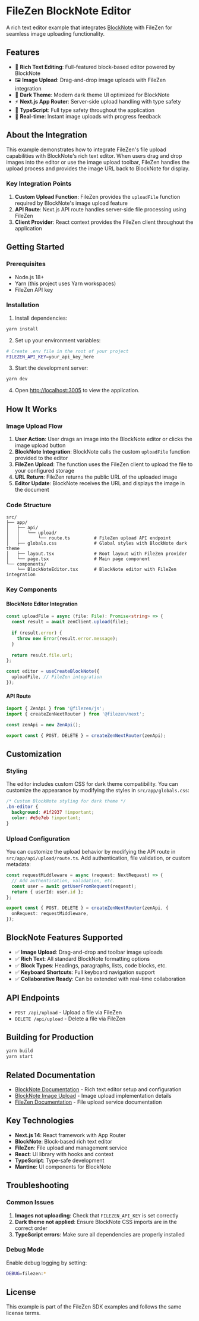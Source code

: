 # FileZen BlockNote Editor

A rich text editor example that integrates [BlockNote](https://www.blocknotejs.org/docs/quickstart) with FileZen for seamless image uploading functionality.

## Features

- 📝 **Rich Text Editing**: Full-featured block-based editor powered by BlockNote
- 🖼️ **Image Upload**: Drag-and-drop image uploads with FileZen integration
- 🎨 **Dark Theme**: Modern dark theme UI optimized for BlockNote
- ⚡ **Next.js App Router**: Server-side upload handling with type safety
- 🔧 **TypeScript**: Full type safety throughout the application
- 🚀 **Real-time**: Instant image uploads with progress feedback

## About the Integration

This example demonstrates how to integrate FileZen's file upload capabilities with BlockNote's rich text editor. When users drag and drop images into the editor or use the image upload toolbar, FileZen handles the upload process and provides the image URL back to BlockNote for display.

### Key Integration Points

1. **Custom Upload Function**: FileZen provides the `uploadFile` function required by BlockNote's image upload feature
2. **API Route**: Next.js API route handles server-side file processing using FileZen
3. **Client Provider**: React context provides the FileZen client throughout the application

## Getting Started

### Prerequisites

- Node.js 18+
- Yarn (this project uses Yarn workspaces)
- FileZen API key

### Installation

1. Install dependencies:
```bash
yarn install
```

2. Set up your environment variables:
```bash
# Create .env file in the root of your project
FILEZEN_API_KEY=your_api_key_here
```

3. Start the development server:
```bash
yarn dev
```

4. Open [http://localhost:3005](http://localhost:3005) to view the application.

## How It Works

### Image Upload Flow

1. **User Action**: User drags an image into the BlockNote editor or clicks the image upload button
2. **BlockNote Integration**: BlockNote calls the custom `uploadFile` function provided to the editor
3. **FileZen Upload**: The function uses the FileZen client to upload the file to your configured storage
4. **URL Return**: FileZen returns the public URL of the uploaded image
5. **Editor Update**: BlockNote receives the URL and displays the image in the document

### Code Structure

```
src/
├── app/
│   ├── api/
│   │   └── upload/
│   │       └── route.ts         # FileZen upload API endpoint
│   ├── globals.css              # Global styles with BlockNote dark theme
│   ├── layout.tsx               # Root layout with FileZen provider
│   └── page.tsx                 # Main page component
└── components/
    └── BlockNoteEditor.tsx      # BlockNote editor with FileZen integration
```

### Key Components

#### BlockNote Editor Integration

```typescript
const uploadFile = async (file: File): Promise<string> => {
  const result = await zenClient.upload(file);
  
  if (result.error) {
    throw new Error(result.error.message);
  }
  
  return result.file.url;
};

const editor = useCreateBlockNote({
  uploadFile, // FileZen integration
});
```

#### API Route

```typescript
import { ZenApi } from '@filezen/js';
import { createZenNextRouter } from '@filezen/next';

const zenApi = new ZenApi();

export const { POST, DELETE } = createZenNextRouter(zenApi);
```

## Customization

### Styling

The editor includes custom CSS for dark theme compatibility. You can customize the appearance by modifying the styles in `src/app/globals.css`:

```css
/* Custom BlockNote styling for dark theme */
.bn-editor {
  background: #1f2937 !important;
  color: #e5e7eb !important;
}
```

### Upload Configuration

You can customize the upload behavior by modifying the API route in `src/app/api/upload/route.ts`. Add authentication, file validation, or custom metadata:

```typescript
const requestMiddleware = async (request: NextRequest) => {
  // Add authentication, validation, etc.
  const user = await getUserFromRequest(request);
  return { userId: user.id };
};

export const { POST, DELETE } = createZenNextRouter(zenApi, {
  onRequest: requestMiddleware,
});
```

## BlockNote Features Supported

- ✅ **Image Upload**: Drag-and-drop and toolbar image uploads
- ✅ **Rich Text**: All standard BlockNote formatting options  
- ✅ **Block Types**: Headings, paragraphs, lists, code blocks, etc.
- ✅ **Keyboard Shortcuts**: Full keyboard navigation support
- ✅ **Collaborative Ready**: Can be extended with real-time collaboration

## API Endpoints

- `POST /api/upload` - Upload a file via FileZen
- `DELETE /api/upload` - Delete a file via FileZen

## Building for Production

```bash
yarn build
yarn start
```

## Related Documentation

- [BlockNote Documentation](https://www.blocknotejs.org/docs/quickstart) - Rich text editor setup and configuration
- [BlockNote Image Upload](https://www.blocknotejs.org/docs/ui-components/image-toolbar#image-upload) - Image upload implementation details
- [FileZen Documentation](https://filezen.dev) - File upload service documentation

## Key Technologies

- **Next.js 14**: React framework with App Router
- **BlockNote**: Block-based rich text editor
- **FileZen**: File upload and management service
- **React**: UI library with hooks and context
- **TypeScript**: Type-safe development
- **Mantine**: UI components for BlockNote

## Troubleshooting

### Common Issues

1. **Images not uploading**: Check that `FILEZEN_API_KEY` is set correctly
2. **Dark theme not applied**: Ensure BlockNote CSS imports are in the correct order
3. **TypeScript errors**: Make sure all dependencies are properly installed

### Debug Mode

Enable debug logging by setting:
```bash
DEBUG=filezen:*
```

## License

This example is part of the FileZen SDK examples and follows the same license terms. 
